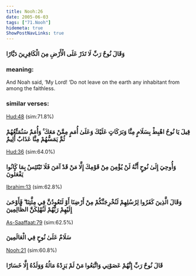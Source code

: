 ```yaml
---
title: Nooh:26
date: 2005-06-03
tags: ["71.Nooh"]
hidemeta: true 
ShowPostNavLinks: true 
---
```

### وَقَالَ نُوحٌ رَبِّ لَا تَذَرْ عَلَى الْأَرْضِ مِنَ الْكَافِرِينَ دَيَّارًا
### meaning: 
And Noah said, ‘My Lord! ‘Do not leave on the earth any inhabitant from among the faithless.
### similar verses: 

[Hud:48](/11/48) (sim:71.8%)

### قِيلَ يَا نُوحُ اهْبِطْ بِسَلَامٍ مِنَّا وَبَرَكَاتٍ عَلَيْكَ وَعَلَىٰ أُمَمٍ مِمَّنْ مَعَكَ ۚ وَأُمَمٌ سَنُمَتِّعُهُمْ ثُمَّ يَمَسُّهُمْ مِنَّا عَذَابٌ أَلِيمٌ

[Hud:36](/11/36) (sim:64.0%)

### وَأُوحِيَ إِلَىٰ نُوحٍ أَنَّهُ لَنْ يُؤْمِنَ مِنْ قَوْمِكَ إِلَّا مَنْ قَدْ آمَنَ فَلَا تَبْتَئِسْ بِمَا كَانُوا يَفْعَلُونَ

[Ibrahim:13](/14/13) (sim:62.8%)

### وَقَالَ الَّذِينَ كَفَرُوا لِرُسُلِهِمْ لَنُخْرِجَنَّكُمْ مِنْ أَرْضِنَا أَوْ لَتَعُودُنَّ فِي مِلَّتِنَا ۖ فَأَوْحَىٰ إِلَيْهِمْ رَبُّهُمْ لَنُهْلِكَنَّ الظَّالِمِينَ

[As-Saaffaat:79](/37/79) (sim:62.5%)

### سَلَامٌ عَلَىٰ نُوحٍ فِي الْعَالَمِينَ

[Nooh:21](/71/21) (sim:60.8%)

### قَالَ نُوحٌ رَبِّ إِنَّهُمْ عَصَوْنِي وَاتَّبَعُوا مَنْ لَمْ يَزِدْهُ مَالُهُ وَوَلَدُهُ إِلَّا خَسَارًا
